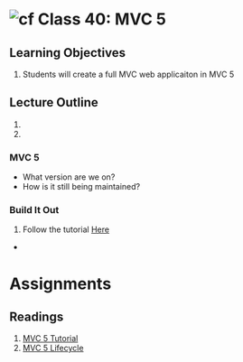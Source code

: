 ![cf](http://i.imgur.com/7v5ASc8.png) Class 40: MVC 5
=====================================

## Learning Objectives
1. Students will create a full MVC web applicaiton in MVC 5

## Lecture Outline
1. 
2. 

### MVC 5 
- What version are we on?
- How is it still being maintained?


### Build It Out
1. Follow the tutorial [Here](https://docs.microsoft.com/en-us/aspnet/mvc/overview/getting-started/introduction/adding-search)
-


# Assignments

## Readings
1. [MVC 5 Tutorial](https://docs.microsoft.com/en-us/aspnet/mvc/overview/getting-started/introduction/adding-search)
2. [MVC 5 Lifecycle](https://docs.microsoft.com/en-us/aspnet/mvc/overview/getting-started/lifecycle-of-an-aspnet-mvc-5-application)

